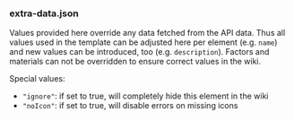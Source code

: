 ### extra-data.json

Values provided here override any data fetched from the API data.
Thus all values used in the template can be adjusted here per element 
(e.g. `name`) and new values can be introduced, too (e.g. `description`).
Factors and materials can not be overridden to ensure correct values in 
the wiki. 

Special values:

- `"ignore"`: if set to true, will completely hide this element in the wiki
- `"noIcon"`: if set to true, will disable errors on missing icons